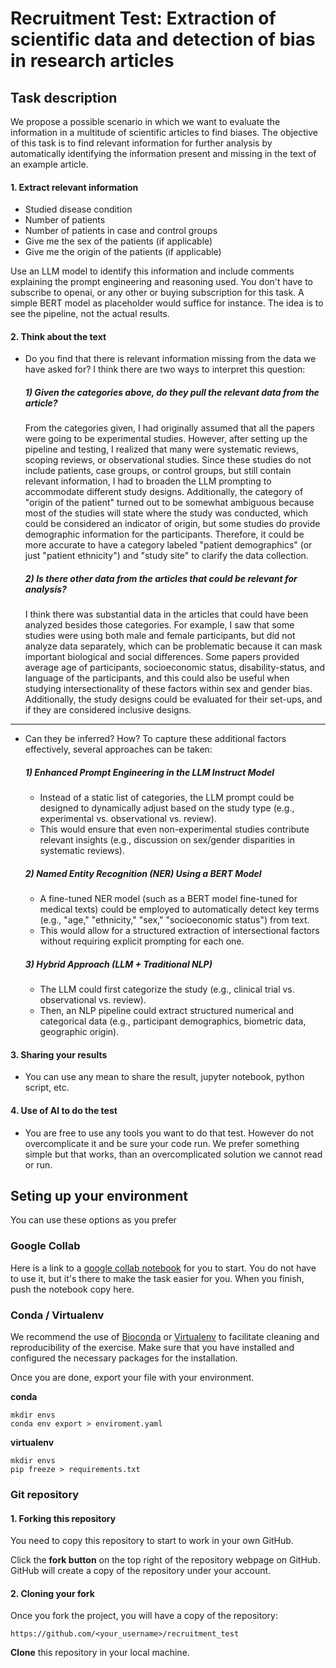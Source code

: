 # Recruitment Test: Extraction of scientific data and detection of bias in research articles

## Task description

We propose a possible scenario in which we want to evaluate the information in a multitude of scientific articles to find biases. The objective of this task is to find relevant information for further analysis by automatically identifying the information present and missing in the text of an example article.  

#### 1. Extract relevant information

- Studied disease condition
- Number of patients 
- Number of patients in case and control groups
- Give me the sex of the patients (if applicable) 
- Give me the origin of the patients (if applicable)

Use an LLM model to identify this information and include comments explaining the prompt engineering and reasoning used. You don't have to subscribe to openai, or any other or buying subscription for this task. A simple BERT model as placeholder would suffice for instance. The idea is to see the pipeline, not the actual results. 


#### 2. Think about the text

- Do you find that there is relevant information missing from the data we have asked for?
  I think there are two ways to interpret this question:
  ##### 1) Given the categories above, do they pull the relevant data from the article?  
	From the categories given, I had originally assumed that all the papers were going to be experimental studies. However, after setting up the pipeline and testing, I realized that many were systematic reviews, scoping reviews, or observational studies. Since these studies do not include patients, case groups, or control groups, but still contain relevant information, I had to broaden the LLM prompting to accommodate different study designs. Additionally, the category of "origin of the patient" turned out to be somewhat ambiguous because most of the studies will state where the study was conducted, which could be considered an indicator of origin, but some studies do provide demographic information for the participants. Therefore, it could be more accurate to have a category labeled "patient demographics" (or just "patient ethnicity") and "study site" to clarify the data collection.
  
  ##### 2) Is there other data from the articles that could be relevant for analysis?  
     I think there was substantial data in the articles that could have been analyzed besides those categories. For example, I saw that some studies were using both male and female participants, but did not analyze data separately, which can be problematic because it can mask important biological and social differences. Some papers provided average age of participants, socioeconomic status, disability-status, and language of the participants, and this could also be useful when studying intersectionality of these factors within sex and gender bias. Additionally, the study designs could be evaluated for their set-ups, and if they are considered inclusive designs.
---
- Can they be inferred? How?
  To capture these additional factors effectively, several approaches can be taken:  

	##### 1) Enhanced Prompt Engineering in the LLM Instruct Model 
	- Instead of a static list of categories, the LLM prompt could be designed to dynamically adjust based on the study type (e.g., experimental vs. observational vs. review).  
	- This would ensure that even non-experimental studies contribute relevant insights (e.g., discussion on sex/gender disparities in systematic reviews).  

	##### 2) Named Entity Recognition (NER) Using a BERT Model  
	- A fine-tuned NER model (such as a BERT model fine-tuned for medical texts) could be employed to automatically detect key terms (e.g., "age," "ethnicity," "sex," "socioeconomic status") from text.  
	- This would allow for a structured extraction of intersectional factors without requiring explicit prompting for each one.  

	##### 3) Hybrid Approach (LLM + Traditional NLP)  
	- The LLM could first categorize the study (e.g., clinical trial vs. observational vs. review).  
	- Then, an NLP pipeline could extract structured numerical and categorical data (e.g., participant demographics, biometric data, geographic origin).    

#### 3. Sharing your results
- You can use any mean to share the result, jupyter notebook, python script, etc.

#### 4. Use of AI to do the test
- You are free to use any tools you want to do that test. However do not overcomplicate it and be sure your code run. We prefer something simple but that works, than an overcomplicated solution we cannot read or run.

## Seting up your environment
You can use these options as you prefer

### Google Collab

Here is a link to a [google collab notebook](https://colab.research.google.com/drive/18sxFHCgMxXxr6KmQSZ7lVSIMd4lkJUhY?usp=sharing) for you to start. You do not have to use it, but it's there to make the task easier for you. 
When you finish, push the notebook copy here.

### Conda / Virtualenv 

We recommend the use of [Bioconda](http://bioconda.github.io/) or [Virtualenv](https://virtualenv.pypa.io/en/latest/installation.html) to facilitate cleaning and reproducibility of the exercise. Make sure that you have installed and configured the necessary packages for the installation.   

Once you are done, export your file with your environment. 

**conda**
```
mkdir envs
conda env export > enviroment.yaml
```

**virtualenv**

```
mkdir envs
pip freeze > requirements.txt
```

### Git repository

#### 1. Forking this repository

You need to copy this repository to start to work in your own GitHub. 

Click the **fork button** on the top right of the repository webpage on GitHub. GitHub will create a copy of the repository under your account. 

#### 2. Cloning your fork

Once you fork the project, you will have a copy of the repository:
```
https://github.com/<your_username>/recruitment_test 
```
**Clone** this repository in your local machine. 





